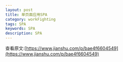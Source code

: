 ```yaml
---
layout: post
title: 单页面应用SPA
category: workFighting
tags: SPA
keywords: SPA
description: SPA
---
```


查看原文:[https://www.jianshu.com/p/bae4f6604549](https://www.jianshu.com/p/bae4f6604549)

